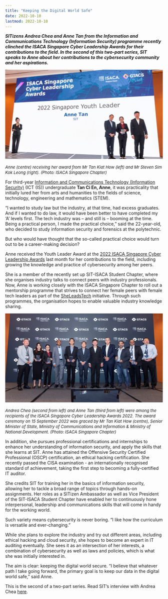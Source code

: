 ```yaml
---
title: "Keeping the Digital World Safe"
date: 2022-10-10
lastmod: 2022-10-10
---
```


***SITizens Andrea Chea and Anne Tan from the Information and Communications Technology (Information Security) programme recently clinched the ISACA Singapore Cyber Leadership Awards for their contributions to the field. In the second of this two-part series, SIT speaks to Anne about her contributions to the cybersecurity community and her aspirations.***

![Award Winer Anne](./awardwineranne.jpg)

*<font size = 2>Anne (centre) receiving her award from Mr Tan Kiat How (left) and Mr Steven Sim Kok Leong (right). (Photo: ISACA Singapore Chapter)</font>*

For third-year [Information and Communications Technology (Information Security)](https://www.singaporetech.edu.sg/undergraduate-programmes/information-and-communications-technology-information-security "ICT(IS)") (ICT (IS)) undergraduate **Tan Ci En, Anne**, it was practicality that initially lured her from arts and humanities to the fields of science, technology, engineering and mathematics (STEM).

“I wanted to study law but the industry, at that time, had excess graduates. And if I wanted to do law, it would have been better to have completed my ‘A’ levels first. The tech industry was – and still is – booming at the time. Being a practical person, I made the practical choice,” said the 22-year-old, who decided to study information security and forensics at the polytechnic.  

But who would have thought that the so-called practical choice would turn out to be a career-making decision?

Anne received the Youth Leader Award at the [2022 ISACA Singapore Cyber Leadership Awards](https://engage.isaca.org/singaporechapter/isacaawards/awards2022 "ISACA Awards") last month for her contributions to the field, including growing the knowledge and practice of cybersecurity among her peers.

She is a member of the recently set up SIT-ISACA Student Chapter, where she organises industry talks to connect peers with industry professionals. Now, Anne is working closely with the ISACA Singapore Chapter to roll out a mentorship programme that strives to connect her female peers with female tech leaders as part of the [SheLeadsTech](https://engage.isaca.org/events/sheleadstechevents "SheLeadsTech") initiative. Through such programmes, the organisation hopes to enable valuable industry knowledge sharing.

![ISACA SG 2022 Award Winners](./isacasg2022awardwinners.jpg)

*<font size = 2>Andrea Chea (second from left) and Anne Tan (third from left) were among the recipients of the ISACA Singapore Cyber Leadership Awards 2022. The award ceremony on 15 September 2022 was graced by Mr Tan Kiat How (centre), Senior Minister of State, Ministry of Communications and Information & Ministry of National Development. (Photo: ISACA Singapore Chapter)* </font>

In addition, she pursues professional certifications and internships to enhance her understanding of information security, and apply the skills that she learns at SIT. Anne has attained the Offensive Security Certified Professional (OSCP) certification, an ethical hacking certification. She recently passed the CISA examination - an internationally recognised standard of achievement, taking the first step to becoming a fully-certified IT auditor.  

She credits SIT for training her in the basics of information security, allowing her to tackle a broad range of topics through hands-on assignments. Her roles as a SITizen Ambassador as well as Vice President of the SIT-ISACA Student Chapter have enabled her to continuously hone interpersonal, leadership and communications skills that will come in handy for the working world.

Such variety means cybersecurity is never boring. “I like how the curriculum is versatile and ever-changing.”

While she plans to explore the industry and try out different areas, including ethical hacking and cloud security, she hopes to become an expert in IT auditing eventually. She sees it as an intersection of her interests, a combination of cybersecurity as well as laws and policies, which is what she was initially interested in. 

The aim is clear: keeping the digital world secure. “I believe that whatever path I take going forward, the primary goal is to keep our data in the digital world safe,” said Anne.

 

This is the second of a two-part series. Read SIT’s interview with Andrea Chea [here](https://www.singaporetech.edu.sg/news/sitizens-making-waves-cybersecurity "Interview").